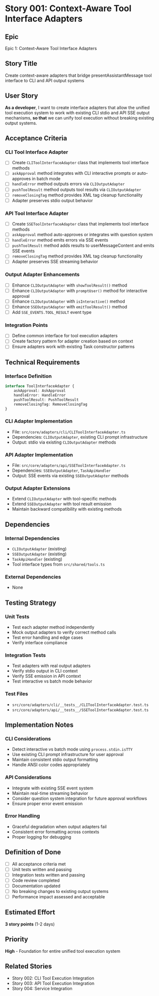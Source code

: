 # Story 001: Context-Aware Tool Interface Adapters

## Epic

Epic 1: Context-Aware Tool Interface Adapters

## Story Title

Create context-aware adapters that bridge presentAssistantMessage tool interface to CLI and API output systems

## User Story

**As a developer**, I want to create interface adapters that allow the unified tool execution system to work with existing CLI stdio and API SSE output mechanisms, **so that** we can unify tool execution without breaking existing output systems.

## Acceptance Criteria

### CLI Tool Interface Adapter

- [ ] Create `CLIToolInterfaceAdapter` class that implements tool interface methods
- [ ] `askApproval` method integrates with CLI interactive prompts or auto-approves in batch mode
- [ ] `handleError` method outputs errors via `CLIOutputAdapter`
- [ ] `pushToolResult` method outputs tool results via `CLIOutputAdapter`
- [ ] `removeClosingTag` method provides XML tag cleanup functionality
- [ ] Adapter preserves stdio output behavior

### API Tool Interface Adapter

- [ ] Create `SSEToolInterfaceAdapter` class that implements tool interface methods
- [ ] `askApproval` method auto-approves or integrates with question system
- [ ] `handleError` method emits errors via SSE events
- [ ] `pushToolResult` method adds results to userMessageContent and emits SSE events
- [ ] `removeClosingTag` method provides XML tag cleanup functionality
- [ ] Adapter preserves SSE streaming behavior

### Output Adapter Enhancements

- [ ] Enhance `CLIOutputAdapter` with `showToolResult()` method
- [ ] Enhance `CLIOutputAdapter` with `promptUser()` method for interactive approval
- [ ] Enhance `CLIOutputAdapter` with `isInteractive()` method
- [ ] Enhance `SSEOutputAdapter` with `emitToolResult()` method
- [ ] Add `SSE_EVENTS.TOOL_RESULT` event type

### Integration Points

- [ ] Define common interface for tool execution adapters
- [ ] Create factory pattern for adapter creation based on context
- [ ] Ensure adapters work with existing Task constructor patterns

## Technical Requirements

### Interface Definition

```typescript
interface ToolInterfaceAdapter {
	askApproval: AskApproval
	handleError: HandleError
	pushToolResult: PushToolResult
	removeClosingTag: RemoveClosingTag
}
```

### CLI Adapter Implementation

- File: `src/core/adapters/cli/CLIToolInterfaceAdapter.ts`
- Dependencies: `CLIOutputAdapter`, existing CLI prompt infrastructure
- Output: stdio via existing `CLIOutputAdapter` methods

### API Adapter Implementation

- File: `src/core/adapters/api/SSEToolInterfaceAdapter.ts`
- Dependencies: `SSEOutputAdapter`, `TaskApiHandler`
- Output: SSE events via existing `SSEOutputAdapter` methods

### Output Adapter Extensions

- Extend `CLIOutputAdapter` with tool-specific methods
- Extend `SSEOutputAdapter` with tool result emission
- Maintain backward compatibility with existing methods

## Dependencies

### Internal Dependencies

- `CLIOutputAdapter` (existing)
- `SSEOutputAdapter` (existing)
- `TaskApiHandler` (existing)
- Tool interface types from `src/shared/tools.ts`

### External Dependencies

- None

## Testing Strategy

### Unit Tests

- Test each adapter method independently
- Mock output adapters to verify correct method calls
- Test error handling and edge cases
- Verify interface compliance

### Integration Tests

- Test adapters with real output adapters
- Verify stdio output in CLI context
- Verify SSE emission in API context
- Test interactive vs batch mode behavior

### Test Files

- `src/core/adapters/cli/__tests__/CLIToolInterfaceAdapter.test.ts`
- `src/core/adapters/api/__tests__/SSEToolInterfaceAdapter.test.ts`

## Implementation Notes

### CLI Considerations

- Detect interactive vs batch mode using `process.stdin.isTTY`
- Use existing CLI prompt infrastructure for user approval
- Maintain consistent stdio output formatting
- Handle ANSI color codes appropriately

### API Considerations

- Integrate with existing SSE event system
- Maintain real-time streaming behavior
- Consider question system integration for future approval workflows
- Ensure proper error event emission

### Error Handling

- Graceful degradation when output adapters fail
- Consistent error formatting across contexts
- Proper logging for debugging

## Definition of Done

- [ ] All acceptance criteria met
- [ ] Unit tests written and passing
- [ ] Integration tests written and passing
- [ ] Code review completed
- [ ] Documentation updated
- [ ] No breaking changes to existing output systems
- [ ] Performance impact assessed and acceptable

## Estimated Effort

**3 story points** (1-2 days)

## Priority

**High** - Foundation for entire unified tool execution system

## Related Stories

- Story 002: CLI Tool Execution Integration
- Story 003: API Tool Execution Integration
- Story 004: Service Integration
